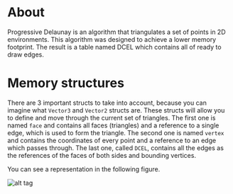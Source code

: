 About
================
Progressive Delaunay is an algorithm that triangulates a set of points in 2D environments. This algorithm was designed to achieve a lower memory footprint. The result is a table named DCEL which contains all of ready to draw edges.

Memory structures
================
There are 3 important structs to take into account, because you can imagine what `Vector3` and `Vector2` structs are. These structs will allow you to define and move through the current set of triangles. The first one is named `face` and contains all faces (triangles) and a reference to a single edge, which is used to form the triangle. The second one is named `vertex` and contains the coordinates of every point and a reference to an edge which passes through. The last one, called `DCEL`, contains all the edges as the references of the faces of both sides and bounding vertices. 

You can see a representation in the following figure.

![alt tag](https://github.com/JVanDamme/ProgressiveDelaunay/blob/master/img/DCEL.jpg)

